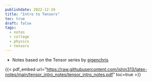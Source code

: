```yaml
---
publishdate: 2022-12-19
title: "Intro to Tensors"
toc: true
draft: false
tags:
  - notes
  - college
  - physics
  - tensors
---
```


* Notes based on the Tensor series by [eigenchris](https://www.youtube.com/playlist?list=PLJHszsWbB6hrkmmq57lX8BV-o-YIOFsiG)

{{< pdf_embed url="https://raw.githubusercontent.com/jshin313/latex-notes/main/tensor_intro_notes/tensor_intro_notes.pdf" toc=true >}}
